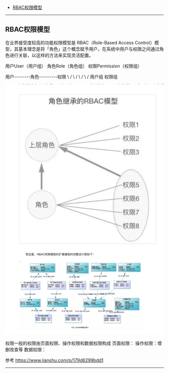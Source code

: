 - [RBAC权限模型](#RBAC权限模型)




---------------------------------------------------------------------------------------------------------------------

## RBAC权限模型



在业界接受度较高的功能权限模型是 RBAC（Role-Based Access Control）模型，其基本理念是将「角色」这个概念赋予用户，在系统中用户与权限之间通过角色进行关联，以这样的方法来实现灵活配置。


用户User（用户组）
角色Role（角色组）
权限Permission（权限组）




用户--------角色---------权限
  \        /   \        /
   \      /     \      /
    用户组        权限组

![角色继承的RBAC模型](../../../docs/images/role-RBAC.png "ReferencePicture")
![RBAC权限模型的扩展模型的完整设计图](../../../docs/images/all-RBAC.png "ReferencePicture")


权限一般的权限由页面权限、操作权限和数据权限构成
页面权限：
操作权限：增删改查等
数据权限：




参考
https://www.jianshu.com/p/179d6299bdd1



---------------------------------------------------------------------------------------------------------------------



